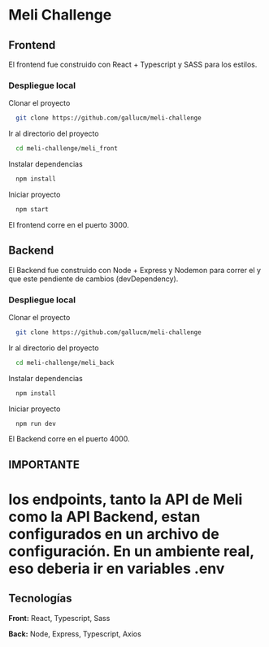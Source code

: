 
# Meli Challenge

## Frontend

El frontend fue construido con React + Typescript y SASS para los estilos.

### Despliegue local

Clonar el proyecto

```bash
  git clone https://github.com/gallucm/meli-challenge
```

Ir al directorio del proyecto

```bash
  cd meli-challenge/meli_front
```

Instalar dependencias

```bash
  npm install
```

Iniciar proyecto

```bash
  npm start
```

El frontend corre en el puerto 3000.

## Backend

El Backend fue construido con Node + Express y Nodemon para correr el y que este pendiente de cambios (devDependency).

### Despliegue local

Clonar el proyecto

```bash
  git clone https://github.com/gallucm/meli-challenge
```

Ir al directorio del proyecto

```bash
  cd meli-challenge/meli_back
```

Instalar dependencias

```bash
  npm install
```

Iniciar proyecto

```bash
  npm run dev
```

El Backend corre en el puerto 4000.

## IMPORTANTE

# los endpoints, tanto la API de Meli como la API Backend, estan configurados en un archivo de configuración. En un ambiente real, eso deberia ir en variables .env
## Tecnologías

**Front:** React, Typescript, Sass

**Back:** Node, Express, Typescript, Axios

